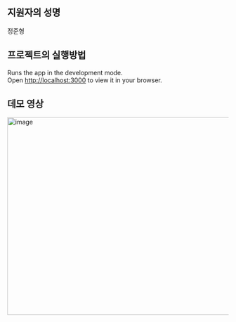 ## 지원자의 성명
정준형

## 프로젝트의 실행방법
Runs the app in the development mode.\
Open [http://localhost:3000](http://localhost:3000) to view it in your browser.

## 데모 영상
<img width="750" height="450" alt="image" src="https://github.com/jungjunhyung99/wanted-pre-onboarding-frontend/assets/55770796/7fec0ed5-2750-4aa5-90a3-b6ddbf6a4d3b">
